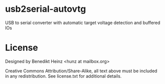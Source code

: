 # usb2serial-autovtg
USB to serial converter with automatic target voltage detection and buffered IOs

# License
Designed by Benedikt Heinz &lt;hunz at mailbox.org&gt;

Creative Commons Attribution/Share-Alike, all text above must be included in any redistribution. See license.txt for additional details.
